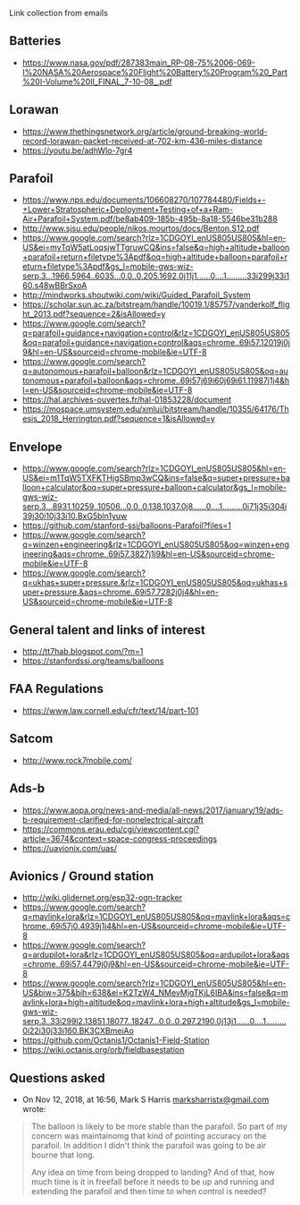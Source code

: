 Link collection from emails

## Batteries

* <https://www.nasa.gov/pdf/287383main_RP-08-75%2006-069-I%20NASA%20Aerospace%20Flight%20Battery%20Program%20_Part%20I-Volume%20II_FINAL_7-10-08_.pdf>

## Lorawan

* <https://www.thethingsnetwork.org/article/ground-breaking-world-record-lorawan-packet-received-at-702-km-436-miles-distance>
* <https://youtu.be/adhWIo-7gr4>

## Parafoil

* <https://www.nps.edu/documents/106608270/107784480/Fields+-+Lower+Stratospheric+Deployment+Testing+of+a+Ram-Air+Parafoil+System.pdf/be8ab409-185b-495b-8a18-5546be31b288>
* <http://www.sjsu.edu/people/nikos.mourtos/docs/Benton.S12.pdf>
* <https://www.google.com/search?rlz=1CDGOYI_enUS805US805&hl=en-US&ei=myTqW5atLoqsjwTTgruwCQ&ins=false&q=high+altitude+balloon+parafoil+return+filetype%3Apdf&oq=high+altitude+balloon+parafoil+return+filetype%3Apdf&gs_l=mobile-gws-wiz-serp.3...1966.5964..6035...0.0..0.205.1692.0j11j1......0....1.........33i299j33i160.s48wBBrSxoA>
* <http://mindworks.shoutwiki.com/wiki/Guided_Parafoil_System>
* <https://scholar.sun.ac.za/bitstream/handle/10019.1/85757/vanderkolf_flight_2013.pdf?sequence=2&isAllowed=y>
* <https://www.google.com/search?q=parafoil+guidance+navigation+control&rlz=1CDGOYI_enUS805US805&oq=parafoil+guidance+navigation+control&aqs=chrome..69i57.12019j0j9&hl=en-US&sourceid=chrome-mobile&ie=UTF-8>
* <https://www.google.com/search?q=autonomous+parafoil+balloon&rlz=1CDGOYI_enUS805US805&oq=autonomous+parafoil+balloon&aqs=chrome..69i57j69i60j69i61.11987j1j4&hl=en-US&sourceid=chrome-mobile&ie=UTF-8>
* <https://hal.archives-ouvertes.fr/hal-01853228/document>
* <https://mospace.umsystem.edu/xmlui/bitstream/handle/10355/64176/Thesis_2018_Herrington.pdf?sequence=1&isAllowed=y>

## Envelope

* <https://www.google.com/search?rlz=1CDGOYI_enUS805US805&hl=en-US&ei=m1TqW5TXFKTHjgSBmp3wCQ&ins=false&q=super+pressure+balloon+calculator&oq=super+pressure+balloon+calculator&gs_l=mobile-gws-wiz-serp.3...8931.10259..10506...0.0..0.138.1037.0j8......0....1.........0i71j35i304i39j30i10j33i10.BxG5bln1yuw>
* <https://github.com/stanford-ssi/balloons-Parafoil?files=1>
* <https://www.google.com/search?q=winzen+engineering&rlz=1CDGOYI_enUS805US805&oq=winzen+engineering&aqs=chrome..69i57.3827j1j9&hl=en-US&sourceid=chrome-mobile&ie=UTF-8>
* <https://www.google.com/search?q=ukhas+super+pressure.&rlz=1CDGOYI_enUS805US805&oq=ukhas+super+pressure.&aqs=chrome..69i57.7282j0j4&hl=en-US&sourceid=chrome-mobile&ie=UTF-8>

## General talent and links of interest

* <http://tt7hab.blogspot.com/?m=1>
* <https://stanfordssi.org/teams/balloons>

## FAA Regulations

* <https://www.law.cornell.edu/cfr/text/14/part-101>

## Satcom

* <http://www.rock7mobile.com/>

## Ads-b

* <https://www.aopa.org/news-and-media/all-news/2017/january/19/ads-b-requirement-clarified-for-nonelectrical-aircraft>
* <https://commons.erau.edu/cgi/viewcontent.cgi?article=3674&context=space-congress-proceedings>
* <https://uavionix.com/uas/>

## Avionics / Ground station

* <http://wiki.glidernet.org/esp32-ogn-tracker>
* <https://www.google.com/search?q=mavlink+lora&rlz=1CDGOYI_enUS805US805&oq=mavlink+lora&aqs=chrome..69i57j0.4939j1j4&hl=en-US&sourceid=chrome-mobile&ie=UTF-8>
* <https://www.google.com/search?q=ardupilot+lora&rlz=1CDGOYI_enUS805US805&oq=ardupilot+lora&aqs=chrome..69i57.4479j0j9&hl=en-US&sourceid=chrome-mobile&ie=UTF-8>
* <https://www.google.com/search?rlz=1CDGOYI_enUS805US805&hl=en-US&biw=375&bih=638&ei=K2TzW4_NMevMjgTKjL6IBA&ins=false&q=mavlink+lora+high+altitude&oq=mavlink+lora+high+altitude&gs_l=mobile-gws-wiz-serp.3..33i299l2.13851.18077..18247...0.0..0.297.2190.0j13j1......0....1.........0i22i30j33i160.BK3CXBmeiAo>
* <https://github.com/Octanis1/Octanis1-Field-Station>
* <https://wiki.octanis.org/orb/fieldbasestation>

## Questions asked

* On Nov 12, 2018, at 16:56, Mark S Harris <marksharristx@gmail.com> wrote:

> The balloon is likely to be more stable than the parafoil. So part of my concern was maintainomg that kind of pointing accuracy on the parafoil. In addition I didn't think the parafoil was going to be air bourne that long.
>
> Any idea on time from being dropped to landing? And of that, how much time is it in freefall before it needs to be up and running and extending the parafoil and then time to when control is needed?
>
